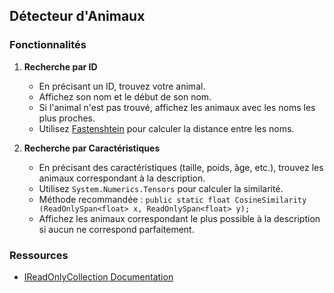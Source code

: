 ## Détecteur d'Animaux

### Fonctionnalités

1. **Recherche par ID**
    - En précisant un ID, trouvez votre animal.
    - Affichez son nom et le début de son nom.
    - Si l'animal n'est pas trouvé, affichez les animaux avec les noms les plus proches.
    - Utilisez [Fastenshtein](https://github.com/DanHarltey/Fastenshtein) pour calculer la distance entre les noms.

2. **Recherche par Caractéristiques**
    - En précisant des caractéristiques (taille, poids, âge, etc.), trouvez les animaux correspondant à la description.
    - Utilisez `System.Numerics.Tensors` pour calculer la similarité.
    - Méthode recommandée : `public static float CosineSimilarity (ReadOnlySpan<float> x, ReadOnlySpan<float> y);`
    - Affichez les animaux correspondant le plus possible à la description si aucun ne correspond parfaitement.

### Ressources

- [IReadOnlyCollection<T> Documentation](https://learn.microsoft.com/fr-fr/dotnet/api/system.collections.generic.ireadonlycollection-1?view=net-8.0)